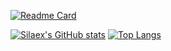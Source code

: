 [![Readme Card](https://github-readme-stats.vercel.app/api/pin/?username=silaex&repo=fun_work&show_owner=true&theme=transparent&hide_border=true)](https://github.com/silaex/fun_work)

[![Silaex's GitHub stats](https://github-readme-stats.vercel.app/api?username=silaex&show_icons=true&theme=transparent&hide_border=true)]()
[![Top Langs](https://github-readme-stats.vercel.app/api/top-langs/?username=silaex&layout=compact&theme=transparent&hide_border=true)]()
